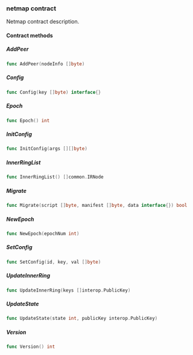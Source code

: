 ### netmap contract

Netmap contract description\.

#### Contract methods

##### AddPeer

```go
func AddPeer(nodeInfo []byte)
```

##### Config

```go
func Config(key []byte) interface{}
```

##### Epoch

```go
func Epoch() int
```

##### InitConfig

```go
func InitConfig(args [][]byte)
```

##### InnerRingList

```go
func InnerRingList() []common.IRNode
```

##### Migrate

```go
func Migrate(script []byte, manifest []byte, data interface{}) bool
```

##### NewEpoch

```go
func NewEpoch(epochNum int)
```

##### SetConfig

```go
func SetConfig(id, key, val []byte)
```

##### UpdateInnerRing

```go
func UpdateInnerRing(keys []interop.PublicKey)
```

##### UpdateState

```go
func UpdateState(state int, publicKey interop.PublicKey)
```

##### Version

```go
func Version() int
```


